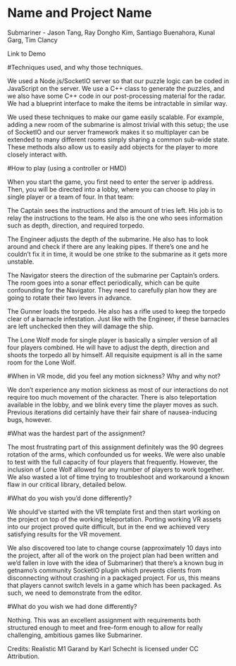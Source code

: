 # Name and Project Name

Submariner - Jason Tang, Ray Dongho Kim, Santiago Buenahora, Kunal Garg, Tim Clancy

Link to Demo

#Techniques used, and why those techniques.

We used a Node.js/SocketIO server so that our puzzle logic can be coded in JavaScript on the server. We use a C++ class to generate the puzzles, and we also have some C++ code in our post-processing material for the radar. We had a blueprint interface to make the items be intractable in similar way.

We used these techniques to make our game easily scalable. For example, adding a new room of the submarine is almost trivial with this setup; the use of SocketIO and our server framework makes it so multiplayer can be extended to many different rooms simply sharing a common sub-wide state. These methods also allow us to easily add objects for the player to more closely interact with.

#How to play (using a controller or HMD)

When you start the game, you first need to enter the server ip address. Then, you will be directed into a lobby, where you can choose to play in single player or a team of four. In that team:

The Captain sees the instructions and the amount of tries left. His job is to relay the instructions to the team. He also is the one who sees information such as depth, direction, and required torpedo.

The Engineer adjusts the depth of the submarine. He also has to look around and check if there are any leaking pipes. If there’s one and he couldn’t fix it in time, it would be one strike to the submarine as it gets more unstable.

The Navigator steers the direction of the submarine per Captain’s orders. The room goes into a sonar effect periodically, which can be quite confounding for the Navigator. They need to carefully plan how they are going to rotate their two levers in advance.

The Gunner loads the torpedo. He also has a rifle used to keep the torpedo clear of a barnacle infestation. Just like with the Engineer, if these barnacles are left unchecked then they will damage the ship.

The Lone Wolf mode for single player is basically a simpler version of all four players combined. He will have to adjust the depth, direction and shoots the torpedo all by himself. All requisite equipment is all in the same room for the Lone Wolf.

#When in VR mode, did you feel any motion sickness? Why and why not?

We don’t experience any motion sickness as most of our interactions do not require too much movement of the character. There is also teleportation available in the lobby, and we blink every time the player moves as such. Previous iterations did certainly have their fair share of nausea-inducing bugs, however.

#What was the hardest part of the assignment?

The most frustrating part of this assignment definitely was the 90 degrees rotation of the arms, which confounded us for weeks. We were also unable to test with the full capacity of four players that frequently. However, the inclusion of Lone Wolf allowed for any number of players to work together. We also wasted a lot of time trying to troubleshoot and workaround a known flaw in our critical library, detailed below.

#What do you wish you’d done differently?

We should’ve started with the VR template first and then start working on the project on top of the working teleportation. Porting working VR assets into our project proved quite difficult, but in the end we achieved very satisfying results for the VR movement.

We also discovered too late to change course (approximately 10 days into the project, after all of the work on the project plan had been written and we’d fallen in love with the idea of Submariner) that there’s a known bug in getnamo’s community SocketIO plugin which prevents clients from disconnecting without crashing in a packaged project. For us, this means that players cannot switch levels in a game which has been packaged. As such, we need to demonstrate from the editor.

#What do you wish we had done differently?
	
Nothing. This was an excellent assignment with requirements both structured enough to meet and free-form enough to allow for really challenging, ambitious games like Submariner.

Credits: Realistic M1 Garand by Karl Schecht is licensed under CC Attribution.
